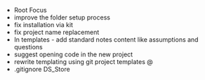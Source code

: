 -  Root Focus
  - improve the folder setup process
  - fix installation via kit
  - fix project name replacement
  - In templates - add standard notes content like assumptions and questions
  - suggest opening code in the new project
  - rewrite templating using git project templates @
  - .gitignore DS_Store

